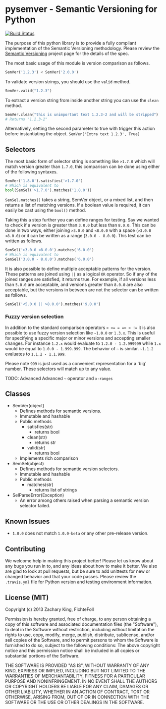 pysemver - Semantic Versioning for Python
=========================================

[![Build Status](https://travis-ci.org/FichteFoll/pysemver.png?branch=master)](https://travis-ci.org/FichteFoll/pysemver)

The purpose of this python library is to provide a fully compliant implementation
of the Semantic Versioning methodology. Please review the [Semantic Versioning](http://semver.org) project page for the details of the spec.

The most basic usage of this module is version comparison as follows.

```python
SemVer('1.2.3') < SemVer('2.0.0')
```

To validate version strings, you should use the `valid` method.

```python
SemVer.valid("1.2.3")
```

To extract a version string from inside another string you can use the `clean`
method.

```python
SemVer.clean("this is unimportant text 1.2.3-2 and will be stripped")
# Returns "1.2.3-2"
```

Alternatively, setting the second parameter to true with trigger this action before
instantiating the object. `SemVer('Extra text 1.2.3', True)`

Selectors
---------



The most basic form of selector string is something like `>1.7.0` which will match
version greater than `1.7.0`, this comparison can be done using either of the
following syntaxes.

```python
SemVer('1.8.0').satisfies('>1.7.0')
# Which is equivalent to
bool(SemSel('>1.7.0').matches('1.8.0'))
```

`SemSel.matches()` takes a string, SemVer object, or a mixed list, and then returns a
list of matching versions. If a boolean value is required, it can easily be cast
using the `bool()` method.

Taking this a step further you can define ranges for testing. Say we wanted to
check if a version is greater than `3.0.0` but less than `8.0.0`. This can be done
in two ways, either joining `>3.0.0` and `<8.0.0` with a space (`>3.0.0 <8.0.0`)
or it can be written as a range (`3.0.0 - 8.0.0`). This test can be written as
follows.

```python
SemSel('>3.0.0 <8.0.0').matches('6.0.0')
# Which is equivalent to
SemSel('3.0.0 - 8.0.0').matches('6.0.0')
```

It is also possible to define multiple acceptable patterns for the version. These
patterns are joined using ` || ` as a logical `OR` operator. So if any of the
joined ranges are satisfied, it returns true. For example, if all versions less
than `5.0.0` are acceptable, and versions greater than `8.0.0` are also
acceptable, but the versions in between are not the selector can be written as
follows.

```python
SemSel('<5.0.0 || >8.0.0').matches('9.0.0')
```

### Fuzzy version selection

In addition to the standard comparison operators `< <= = => > !=` it is also
possible to use fuzzy version selection like `~1.0.0` or `1.3.x`. This is useful
for specifying a specific major or minor versions and accepting smaller changes.
For instance `1.2.x` would evaluate to `1.2.0 - 1.2.999999` while `1.x` would
be equal to `1.0.0 - 1.999.999`. The behavior of `~` is similar. `~1.1.2`
evaluates to `1.1.2 - 1.1.999`. 

Please note `999` is just used as a convenient representation for a 'big' number.
These selectors will match up to any value.



TODO: Advanced Advanced `~` operator and `x-ranges`


Classes
-------

* SemVer(object)
	* Defines methods for semantic versions.
	* Immutable and hashable
	* Public methods
		* satisfies(str)
			* returns bool
		* clean(str)
			* returns str
		* valid(str)
			* returns bool
	* Implements rich comparison
* SemSel(object)
	* Defines methods for semantic version selectors.
	* Immutable and hashable
	* Public methods
		* matches(str)
			* returns list of strings
* SelParseError(Exception)
	* An error among others raised when parsing a semantic version selector failed.


Known Issues
------------

* `1.0.0` does not match `1.0.0-beta` or any other pre-release version.


Contributing
------------

We welcome help in making this project better! Please let us know about any bugs
you run in to, and any ideas about how to make it better. We also are glad to
look at pull requests, but be sure to add unittests for new or changed behavior
and that your code passes. Please review the `.travis.yml` file for Python
version and testing environment information.

License (MIT)
-------------

Copyright (c) 2013 Zachary King, FichteFoll

Permission is hereby granted, free of charge, to any person obtaining a copy of
this software and associated documentation files (the "Software"), to deal in
the Software without restriction, including without limitation the rights to
use, copy, modify, merge, publish, distribute, sublicense, and/or sell copies of
the Software, and to permit persons to whom the Software is furnished to do so,
subject to the following conditions: The above copyright notice and this
permission notice shall be included in all copies or substantial portions of the
Software.

THE SOFTWARE IS PROVIDED "AS IS", WITHOUT WARRANTY OF ANY KIND, EXPRESS OR
IMPLIED, INCLUDING BUT NOT LIMITED TO THE WARRANTIES OF MERCHANTABILITY, FITNESS
FOR A PARTICULAR PURPOSE AND NONINFRINGEMENT. IN NO EVENT SHALL THE AUTHORS OR
COPYRIGHT HOLDERS BE LIABLE FOR ANY CLAIM, DAMAGES OR OTHER LIABILITY, WHETHER
IN AN ACTION OF CONTRACT, TORT OR OTHERWISE, ARISING FROM, OUT OF OR IN
CONNECTION WITH THE SOFTWARE OR THE USE OR OTHER DEALINGS IN THE SOFTWARE.
